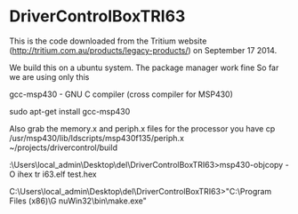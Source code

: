 DriverControlBoxTRI63
=====================

This is the code downloaded from the Tritium website (http://tritium.com.au/products/legacy-products/) on September 17 2014.

We build this on a ubuntu system. The package manager work fine
So far we are using only this

 gcc-msp430                         - GNU C compiler (cross compiler for MSP430) 

sudo apt-get install gcc-msp430

Also grab the memory.x and periph.x files for the processor you have
cp /usr/msp430/lib/ldscripts/msp430f135/periph.x  ~/projects/drivercontrol/build



:\Users\local_admin\Desktop\del\DriverControlBoxTRI63>msp430-objcopy -O ihex tr
i63.elf test.hex

C:\Users\local_admin\Desktop\del\DriverControlBoxTRI63>"C:\Program Files (x86)\G
nuWin32\bin\make.exe"
